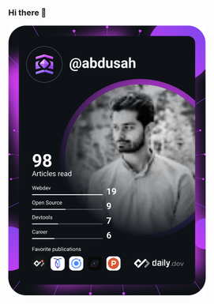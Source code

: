 ### Hi there 👋

<a href="https://app.daily.dev/DailyDevTips"><img src="https://github.com/abdu355/abdu355/blob/main/devcard.svg" width="400" alt="Abdulwahab Sahyoun's Dev Card"/></a>
